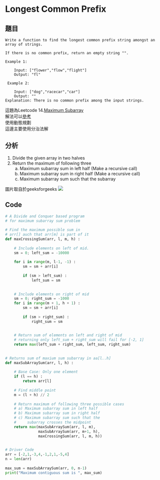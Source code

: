 # Longest Common Prefix

          
## 題目
```
Write a function to find the longest common prefix string amongst an array of strings.

If there is no common prefix, return an empty string "".

Example 1:

    Input: ["flower","flow","flight"]
    Output: "fl"
    
 Example 2:

    Input: ["dog","racecar","car"]
    Output: ""
Explanation: There is no common prefix among the input strings.
```

這題為Leetcode 14.<a href = "https://leetcode.com/problems/maximum-subarray//">Maximum Subarray</a><br>
解法可以<a href = "https://github.com/Eddie02582/Leetcode/blob/master/053_Maximum%20Subarray.md">參考</a><br>使用動態規劃<br>
這邊主要使用分治法解


## 分析
<ol>
    <li>Divide the given array in two halves</li>
    <li>Return the maximum of following three
        <ol type="a">
            <li>Maximum subarray sum in left half (Make a recursive call)</li>
            <li>Maximum subarray sum in right half (Make a recursive call)</li>
            <li>Maximum subarray sum such that the subarray</li>
        </ol>    
    </li>
</ol>

圖片取自於geeksforgeeks
<img src = "https://media.geeksforgeeks.org/wp-content/cdn-uploads/longest_common_prefix6.jpg"></img>



## Code

```python
# A Divide and Conquer based program 
# for maximum subarray sum problem 
  
# Find the maximum possible sum in 
# arr[] auch that arr[m] is part of it 
def maxCrossingSum(arr, l, m, h) : 
      
    # Include elements on left of mid. 
    sm = 0; left_sum = -10000
      
    for i in range(m, l-1, -1) : 
        sm = sm + arr[i] 
          
        if (sm > left_sum) : 
            left_sum = sm 
      
      
    # Include elements on right of mid 
    sm = 0; right_sum = -1000
    for i in range(m + 1, h + 1) : 
        sm = sm + arr[i] 
          
        if (sm > right_sum) : 
            right_sum = sm 
      
  
    # Return sum of elements on left and right of mid 
    # returning only left_sum + right_sum will fail for [-2, 1] 
    return max(left_sum + right_sum, left_sum, right_sum) 
  
  
# Returns sum of maxium sum subarray in aa[l..h] 
def maxSubArraySum(arr, l, h) : 
      
    # Base Case: Only one element 
    if (l == h) : 
        return arr[l] 
  
    # Find middle point 
    m = (l + h) // 2
  
    # Return maximum of following three possible cases 
    # a) Maximum subarray sum in left half 
    # b) Maximum subarray sum in right half 
    # c) Maximum subarray sum such that the  
    #     subarray crosses the midpoint  
    return max(maxSubArraySum(arr, l, m), 
               maxSubArraySum(arr, m+1, h), 
               maxCrossingSum(arr, l, m, h)) 
              
  
# Driver Code 
arr = [-2,1,-3,4,-1,2,1,-5,4]
n = len(arr) 
  
max_sum = maxSubArraySum(arr, 0, n-1) 
print("Maximum contiguous sum is ", max_sum) 
  
```